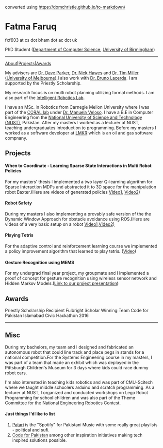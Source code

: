 converted using https://domchristie.github.io/to-markdown/

# Fatma Faruq

fxf603 at cs dot bham dot ac dot uk

PhD Student ([Department of Computer Science](cs.bham.ac.uk), [University of Birmingham](bham.ac.uk))

* * *

[About](#intro)|[Projects](#projects)|[Awards](#awards)


My advisers are [Dr. Dave Parker](http://www.cs.bham.ac.uk/~parkerdx/), [Dr. Nick Hawes](http://www.cs.bham.ac.uk/~nah/) and [Dr. Tim Miller (University of Melbourne)](http://people.eng.unimelb.edu.au/tmiller/).I also work with [Dr. Bruno Lacerda](http://www.cs.bham.ac.uk/~lacerdab/). I am supported by the Priestly Scholarship.

My research focus is on multi robot planning utilizing formal methods. I am also part of the [Intelligent Robotics Lab](https://www.cs.bham.ac.uk/research/groupings/robotics/).

I have an MSc. in Robotics from Carnegie Mellon University where I was part of the [CORAL lab](http://www.cs.cmu.edu/~coral/) under [Dr. Manuela Veloso](https://www.cs.cmu.edu/~mmv/). I have a B.E in Computer Engineering from the [National University of Science and Technology (NUST)](http://www.nust.edu.pk/), Pakistan. After my masters I worked as a lecturer at NUST, teaching undergraduates introduction to programming. Before my masters I worked as a software developer at [LMKR](http://www.lmkr.com/) which is an oil and gas software compnany.



## Projects

 

#### When to Coordinate - Learning Sparse State Interactions in Multi Robot Policies 
For my masters' thesis I implemented a two layer Q-learning algorithm for Sparse Interaction MDPs and abstracted it to 3D space for the manipulation robot Baxter.(Here are videos of generated policies [Video1](https://youtu.be/p9YSnN4lDnU), [Video2](https://youtu.be/8dhZOKPGXhg)) 


#### Robot Safety

During my masters I also implementing a provably safe version of the the Dynamic Window Approach for obstacle avoidance using ROS.(Here are videos of a very basic setup on a robot [Video1](https://www.dropbox.com/s/h2zbbh5naey2nx4/collision_avoidance_1.mpg?dl=0),[Video2)](https://www.dropbox.com/s/wcftb3phi9sg3o7/collision_avoidance_2.mpg?dl=0) 
 
#### Playing Tetris

For the adaptive control and reinforcement learning course we implemented a policy improvement algorithm that learned to play tetris. ([Video](https://youtu.be/1gfuKh12VHk?list=PLX0RbIkD2pkdg0f6sHgaoMZCwg02sR_j2))
 

#### Gesture Recognition using MEMS

For my undergrad final year project, my groupmate and I implemented a proof of concept for gesture recognition using wireless sensor network and Hidden Markov Models.([Link to our project presentation](https://www.dropbox.com/s/40uldztp7d081ka/FatmaFaruq_ActivityRecognition.pdf?dl=0)) 



## Awards

Priestly Scholarship Recipient
Fulbright Scholar
Winning Team Code for Pakistan Islamabad Civic Hackathon 2016</section>

* * *


## Misc

During my bachelors, my team and I designed and fabricated an autonomous robot that could line track and place pegs in stands for a national competition.For the Systems Engineering course in my masters, I was part of a team that made an exhibit which was deployed in the Pittsburgh Children's Museum for 3 days where kids could race dummy robot cars.

I'm also interested in teaching kids robotics and was part of CMU-Scitech where we taught middle schoolers arduino and scratch programming. As a lecturer at NUST, I organized and conducted workshops on Lego Robot Programming for school children and was also part of the Theme Committee for the National Engineering Robotics Contest.

#### Just things I'd like to list

1.  [Patari](patari.pk) is the "Spotify" for Pakistani Music with some really great playlists - political and sufi.
2.  [Code for Pakistan](http://codeforpakistan.org/) among other inspiration initiatives making tech inspired solutions possible.

